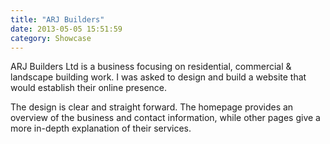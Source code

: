 ```yaml
---
title: "ARJ Builders"
date: 2013-05-05 15:51:59
category: Showcase
---
```


ARJ Builders Ltd is a business focusing on residential, commercial & landscape building work. I was asked to design and build a website that would establish their online presence.

The design is clear and straight forward. The homepage provides an overview of the business and contact information, while other pages give a more in-depth explanation of their services.
